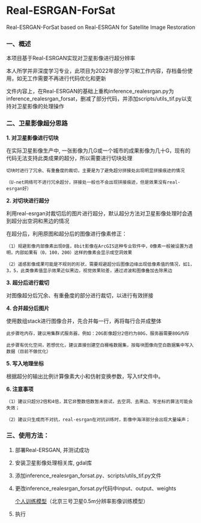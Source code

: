 # Real-ESRGAN-ForSat
Real-ESRGAN-ForSat based on Real-ESRGAN for Satellite Image Restoration

### 一、概述
本项目基于Real-ESRGAN实现对卫星影像进行超分辨率

本人所学并非深度学习专业，此项目为2022年部分学习和工作内容，存档备份使用，如无工作需要不再进行代码优化和更新

文件内容上，在Real-ESRGAN的基础上重构inference_realesrgan.py为inference_realesrgan_forsat，删减了部分代码，并添加scripts/utils_tif.py以支持对卫星影像的处理操作

### 二、卫星影像超分思路
**1. 对卫星影像进行切块**

在实际卫星影像生产中, 一张影像为几G或一个城市的成果影像为几十G，现有的代码无法支持此类成果的超分，所以需要进行切块处理
    
    切块时进行了冗余、有重叠度的裁切，主要是为了避免超分拼接处出现明显拼接痕迹的情况
    
    （U-net网络可不进行冗余超分，拼接处一般也不会出现拼接痕迹，但是效果没有real-esrgan好）

**2. 对切块进行超分**

利用real-esrgan对裁切后的图片进行超分，默认超分方法对卫星影像处理时会遇到超分出空洞和黑边的情况
    
在超分后，利用原图和超分后的图像进行像素修正：
    
    （1）规避影像内部像素出现0值，8bit影像在ArcGIS这种专业软件中，0像素一般被设置为透明，内部如果有（0，100，200）这样的像素会显示成空洞效果
    
    （2）遥感影像成果可能是不规则的形状，需要规避超分后图像边缘出现低像素值的情况，如1，3，5，此类像素值显示效果近似黑边，视觉效果较差，通过滤波和图像叠加去除黑边

**3. 超分后进行裁切**

对图像超分后冗余、有重叠度的部分进行裁切，以进行有效拼接

**4. 合并超分后图片**

使用数组stack进行图像合并，先合并每一行，再将每行合并成整体
    
    此步骤吃内存，建议用集群式服务器，例如：20G影像超分2倍约为80G，服务器需要80G内存
    
    此步骤有优化空间，若想优化，建议直接创建空白栅格数据集，按每块图像向空白数据集中写入数据（目前不做优化）

**5. 写入地理坐标**

根据超分的输出比例计算像素大小和仿射变换参数，写入tif文件中。
    
**6. 注意事项**

    （1）建议只超分2倍和4倍，其它非整数倍数暂未尝试，去空洞、去黑边、写坐标的算法可能会失效；
    
    （2）建议只生成而不对抗，real-esrgan在对抗训练时，影像中海洋部分会出现大量噪声；
    
 ### 三、使用方法：
 1. 部署Real-ERSGAN, 并测试成功
 
 2. 安装卫星影像处理相关库, gdal库
 
 3. 添加inference_realesrgan_forsat.py、scripts/utils_tif.py文件
 
 4. 更改inference_realesrgan_forsat.py代码中input、output、weights 
 
    [个人训练模型](https://pan.baidu.com/s/1upLhwP8PsGD8GStV2XkhQA?pwd=fhu7)（北京三号卫星0.5m分辨率影像训练模型）
 
 5. 执行


